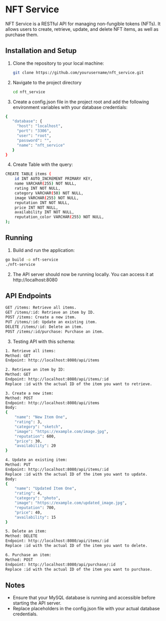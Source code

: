 # NFT Service

NFT Service is a RESTful API for managing non-fungible tokens (NFTs). It allows users to create, retrieve, update, and delete NFT items, as well as purchase them.

## Installation and Setup

1. Clone the repository to your local machine:

   ```bash
   git clone https://github.com/yourusername/nft_service.git
   
2. Navigate to the project directory
   ```bash
   cd nft_service

3. Create a config.json file in the project root and add the following environment variables with your database credentials:
 ```bash
{
    "database": {
      "host": "localhost",
      "port": "3306",
      "user": "root",
      "password": "",
      "name": "nft_service"
    }
}
```

4. Create Table with the query:
```bash
CREATE TABLE items (
    id INT AUTO_INCREMENT PRIMARY KEY,
    name VARCHAR(255) NOT NULL,
    rating INT NOT NULL,
    category VARCHAR(50) NOT NULL,
    image VARCHAR(255) NOT NULL,
    reputation INT NOT NULL,
    price INT NOT NULL,
    availability INT NOT NULL,
    reputation_color VARCHAR(255) NOT NULL,
);
```

## Running
1. Build and run the application:
```bash
go build -o nft-service
./nft-service
```

2. The API server should now be running locally. You can access it at http://localhost:8080

## API Endpoints
```bash
GET /items: Retrieve all items.
GET /items/:id: Retrieve an item by ID.
POST /items: Create a new item.
PUT /items/:id: Update an existing item.
DELETE /items/:id: Delete an item.
POST /items/:id/purchase: Purchase an item.
```

3. Testing API with this schema:
```bash
1. Retrieve all items:
Method: GET
Endpoint: http://localhost:8080/api/items

2. Retrieve an item by ID:
Method: GET
Endpoint: http://localhost:8080/api/items/:id
Replace :id with the actual ID of the item you want to retrieve.

3. Create a new item:
Method: POST
Endpoint: http://localhost:8080/api/items
Body:
{
    "name": "New Item One",
    "rating": 3,
    "category": "sketch",
    "image": "https://example.com/image.jpg",
    "reputation": 600,
    "price": 30,
    "availability": 20
}

4. Update an existing item:
Method: PUT
Endpoint: http://localhost:8080/api/items/:id
Replace :id with the actual ID of the item you want to update.
Body:
{
    "name": "Updated Item One",
    "rating": 4,
    "category": "photo",
    "image": "https://example.com/updated_image.jpg",
    "reputation": 700,
    "price": 40,
    "availability": 15
}

5. Delete an item:
Method: DELETE
Endpoint: http://localhost:8080/api/items/:id
Replace :id with the actual ID of the item you want to delete.

6. Purchase an item:
Method: POST
Endpoint: http://localhost:8080/api/purchase/:id
Replace :id with the actual ID of the item you want to purchase.

```



## Notes
- Ensure that your MySQL database is running and accessible before starting the API server.
- Replace placeholders in the config.json file with your actual database credentials.
